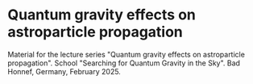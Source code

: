 # Quantum gravity effects on astroparticle propagation
Material for the lecture series "Quantum gravity effects on astroparticle propagation". 
School "Searching for Quantum Gravity in the Sky". 
Bad Honnef, Germany, February 2025.




